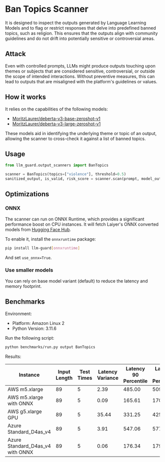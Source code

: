 # Ban Topics Scanner

It is designed to inspect the outputs generated by Language Learning Models and to flag or restrict responses that delve
into predefined banned topics, such as religion. This ensures that the outputs align with community guidelines and do
not drift into potentially sensitive or controversial areas.

## Attack

Even with controlled prompts, LLMs might produce outputs touching upon themes or subjects that are considered sensitive,
controversial, or outside the scope of intended interactions. Without preventive measures, this can lead to outputs that
are misaligned with the platform's guidelines or values.

## How it works

It relies on the capabilities of the following models:

- [MoritzLaurer/deberta-v3-base-zeroshot-v1](https://huggingface.co/MoritzLaurer/deberta-v3-base-zeroshot-v1)
- [MoritzLaurer/deberta-v3-large-zeroshot-v1](https://huggingface.co/MoritzLaurer/deberta-v3-large-zeroshot-v1)

These models aid in identifying the underlying theme or topic of an output, allowing the scanner to cross-check it against
a list of banned topics.

## Usage

```python
from llm_guard.output_scanners import BanTopics

scanner = BanTopics(topics=["violence"], threshold=0.5)
sanitized_output, is_valid, risk_score = scanner.scan(prompt, model_output)
```

## Optimizations

### ONNX

The scanner can run on ONNX Runtime, which provides a significant performance boost on CPU instances. It will fetch Laiyer's ONNX converted models from [Hugging Face Hub](https://huggingface.co/laiyer).

To enable it, install the `onnxruntime` package:

```sh
pip install llm-guard[onnxruntime]
```

And set `use_onnx=True`.

### Use smaller models

You can rely on base model variant (default) to reduce the latency and memory footprint.

## Benchmarks

Environment:

- Platform: Amazon Linux 2
- Python Version: 3.11.6

Run the following script:

```sh
python benchmarks/run.py output BanTopics
```

Results:

| Instance                         | Input Length | Test Times | Latency Variance | Latency 90 Percentile | Latency 95 Percentile | Latency 99 Percentile | Average Latency (ms) | QPS    |
|----------------------------------|--------------|------------|------------------|-----------------------|-----------------------|-----------------------|----------------------|--------|
| AWS m5.xlarge                    | 89           | 5          | 2.39             | 485.00                | 509.32                | 528.78                | 435.82               | 204.21 |
| AWS m5.xlarge with ONNX          | 89           | 5          | 0.09             | 165.61                | 170.05                | 173.60                | 155.90               | 570.87 |
| AWS g5.xlarge GPU                | 89           | 5          | 35.44            | 331.25                | 425.26                | 500.46                | 142.77               | 623.37 |
| Azure Standard_D4as_v4           | 89           | 5          | 3.91             | 547.06                | 577.87                | 602.53                | 483.73               | 183.99 |
| Azure Standard_D4as_v4 with ONNX | 89           | 5          | 0.06             | 176.34                | 179.65                | 182.30                | 168.16               | 529.25 |
